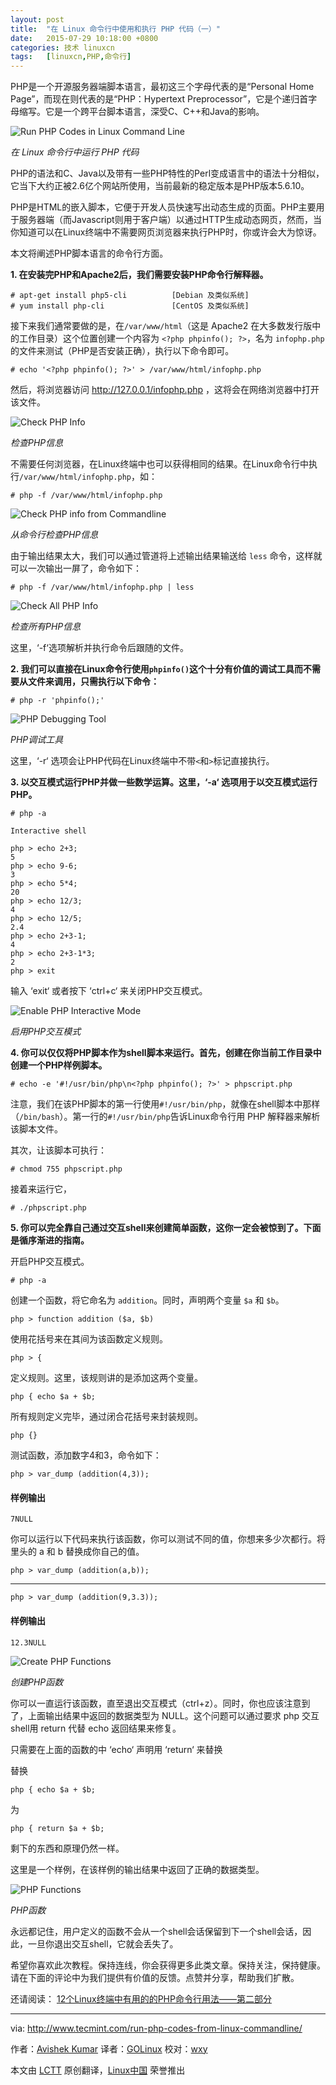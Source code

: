 ```yaml
---
layout: post
title:	"在 Linux 命令行中使用和执行 PHP 代码（一）"
date:	2015-07-29 10:18:00 +0800 
categories:	技术 linuxcn 
tags:	[linuxcn,PHP,命令行]
---
```



PHP是一个开源服务器端脚本语言，最初这三个字母代表的是“Personal Home Page”，而现在则代表的是“PHP：Hypertext Preprocessor”，它是个递归首字母缩写。它是一个跨平台脚本语言，深受C、C++和Java的影响。


![Run PHP Codes in Linux Command Line](/Asserts/Images//attachment/album/201507/28/002201zbxnhk6hns97o1h4.jpg)


*在 Linux 命令行中运行 PHP 代码*


PHP的语法和C、Java以及带有一些PHP特性的Perl变成语言中的语法十分相似，它当下大约正被2.6亿个网站所使用，当前最新的稳定版本是PHP版本5.6.10。


PHP是HTML的嵌入脚本，它便于开发人员快速写出动态生成的页面。PHP主要用于服务器端（而Javascript则用于客户端）以通过HTTP生成动态网页，然而，当你知道可以在Linux终端中不需要网页浏览器来执行PHP时，你或许会大为惊讶。


本文将阐述PHP脚本语言的命令行方面。


**1. 在安装完PHP和Apache2后，我们需要安装PHP命令行解释器。**



```
# apt-get install php5-cli          [Debian 及类似系统]
# yum install php-cli               [CentOS 及类似系统]

```

接下来我们通常要做的是，在`/var/www/html`（这是 Apache2 在大多数发行版中的工作目录）这个位置创建一个内容为 `<?php phpinfo(); ?>`，名为 `infophp.php` 的文件来测试（PHP是否安装正确），执行以下命令即可。



```
# echo '<?php phpinfo(); ?>' > /var/www/html/infophp.php

```

然后，将浏览器访问 <http://127.0.0.1/infophp.php> ，这将会在网络浏览器中打开该文件。


![Check PHP Info](/Asserts/Images//attachment/album/201507/28/002201qb70avd7h07hhp00.png)


*检查PHP信息*


不需要任何浏览器，在Linux终端中也可以获得相同的结果。在Linux命令行中执行`/var/www/html/infophp.php`，如：



```
# php -f /var/www/html/infophp.php

```

![Check PHP info from Commandline](/Asserts/Images//attachment/album/201507/28/002202himv1tlv2i0tmmvq.png)


*从命令行检查PHP信息*


由于输出结果太大，我们可以通过管道将上述输出结果输送给 `less` 命令，这样就可以一次输出一屏了，命令如下：



```
# php -f /var/www/html/infophp.php | less

```

![Check All PHP Info](/Asserts/Images//attachment/album/201507/28/002202wmxa0bndd44hh0ku.png)


*检查所有PHP信息*


这里，‘-f‘选项解析并执行命令后跟随的文件。


**2. 我们可以直接在Linux命令行使用`phpinfo()`这个十分有价值的调试工具而不需要从文件来调用，只需执行以下命令：**



```
# php -r 'phpinfo();'

```

![PHP Debugging Tool](/Asserts/Images//attachment/album/201507/28/002203sv7s6snt66c434ag.png)


*PHP调试工具*


这里，‘-r‘ 选项会让PHP代码在Linux终端中不带`<`和`>`标记直接执行。


**3. 以交互模式运行PHP并做一些数学运算。这里，‘-a‘ 选项用于以交互模式运行PHP。**



```
# php -a

Interactive shell

php > echo 2+3;
5
php > echo 9-6;
3
php > echo 5*4;
20
php > echo 12/3;
4
php > echo 12/5;
2.4
php > echo 2+3-1;
4
php > echo 2+3-1*3;
2
php > exit

```

输入 ‘exit‘ 或者按下 ‘ctrl+c‘ 来关闭PHP交互模式。


![Enable PHP Interactive Mode](/Asserts/Images//attachment/album/201507/28/002203p21ncdzdhgrxywg5.png)


*启用PHP交互模式*


**4. 你可以仅仅将PHP脚本作为shell脚本来运行。首先，创建在你当前工作目录中创建一个PHP样例脚本。**



```
# echo -e '#!/usr/bin/php\n<?php phpinfo(); ?>' > phpscript.php

```

注意，我们在该PHP脚本的第一行使用`#!/usr/bin/php`，就像在shell脚本中那样（`/bin/bash`）。第一行的`#!/usr/bin/php`告诉Linux命令行用 PHP 解释器来解析该脚本文件。


其次，让该脚本可执行：



```
# chmod 755 phpscript.php

```

接着来运行它，



```
# ./phpscript.php

```

**5. 你可以完全靠自己通过交互shell来创建简单函数，这你一定会被惊到了。下面是循序渐进的指南。**


开启PHP交互模式。



```
# php -a

```

创建一个函数，将它命名为 `addition`。同时，声明两个变量 `$a` 和 `$b`。



```
php > function addition ($a, $b)

```

使用花括号来在其间为该函数定义规则。



```
php > {

```

定义规则。这里，该规则讲的是添加这两个变量。



```
php { echo $a + $b;

```

所有规则定义完毕，通过闭合花括号来封装规则。



```
php {}

```

测试函数，添加数字4和3，命令如下：



```
php > var_dump (addition(4,3));

```

#### 样例输出



```
7NULL

```

你可以运行以下代码来执行该函数，你可以测试不同的值，你想来多少次都行。将里头的 a 和 b 替换成你自己的值。



```
php > var_dump (addition(a,b));

```



---



```
php > var_dump (addition(9,3.3));

```

#### 样例输出



```
12.3NULL

```

![Create PHP Functions](/Asserts/Images//attachment/album/201507/28/002204c8gxngcmzbs6s6aq.png)


*创建PHP函数*


你可以一直运行该函数，直至退出交互模式（ctrl+z）。同时，你也应该注意到了，上面输出结果中返回的数据类型为 NULL。这个问题可以通过要求 php 交互 shell用 return 代替 echo 返回结果来修复。


只需要在上面的函数的中 ‘echo‘ 声明用 ‘return‘ 来替换


替换



```
php { echo $a + $b;

```

为



```
php { return $a + $b;

```

剩下的东西和原理仍然一样。


这里是一个样例，在该样例的输出结果中返回了正确的数据类型。


![PHP Functions](/Asserts/Images//attachment/album/201507/28/002204bfvaqizj0iqvf5na.png)


*PHP函数*


永远都记住，用户定义的函数不会从一个shell会话保留到下一个shell会话，因此，一旦你退出交互shell，它就会丢失了。


希望你喜欢此次教程。保持连线，你会获得更多此类文章。保持关注，保持健康。请在下面的评论中为我们提供有价值的反馈。点赞并分享，帮助我们扩散。


还请阅读： [12个Linux终端中有用的的PHP命令行用法——第二部分](http://www.tecmint.com/execute-php-codes-functions-in-linux-commandline/)




---


via: <http://www.tecmint.com/run-php-codes-from-linux-commandline/>


作者：[Avishek Kumar](http://www.tecmint.com/author/avishek/) 译者：[GOLinux](https://github.com/GOLinux) 校对：[wxy](https://github.com/wxy)


本文由 [LCTT](https://github.com/LCTT/TranslateProject) 原创翻译，[Linux中国](https://linux.cn/) 荣誉推出
